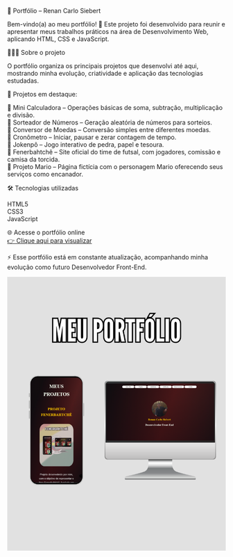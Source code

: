 📂 Portfólio – Renan Carlo Siebert

Bem-vindo(a) ao meu portfólio! 🚀
Este projeto foi desenvolvido para reunir e apresentar meus trabalhos práticos na área de Desenvolvimento Web, aplicando HTML, CSS e JavaScript.

👨🏻‍💻 Sobre o projeto

O portfólio organiza os principais projetos que desenvolvi até aqui, mostrando minha evolução, criatividade e aplicação das tecnologias estudadas.

📌 Projetos em destaque:

🔹 Mini Calculadora – Operações básicas de soma, subtração, multiplicação e divisão. <br>
🔹 Sorteador de Números – Geração aleatória de números para sorteios. <br>
🔹 Conversor de Moedas – Conversão simples entre diferentes moedas. <br>
🔹 Cronômetro – Iniciar, pausar e zerar contagem de tempo. <br>
🔹 Jokenpô – Jogo interativo de pedra, papel e tesoura. <br>
🔹 Fenerbahtchê – Site oficial do time de futsal, com jogadores, comissão e camisa da torcida. <br>
🔹 Projeto Mario – Página fictícia com o personagem Mario oferecendo seus serviços como encanador. <br>

🛠️ Tecnologias utilizadas

HTML5 <br>
CSS3 <br>
JavaScript <br>

🌐 Acesse o portfólio online <br>
<a href="https://renansiebert7.github.io/meu-portf-lio/">👉 Clique aqui para visualizar</a>

⚡ Esse portfólio está em constante atualização, acompanhando minha evolução como futuro Desenvolvedor Front-End.


<img src="https://github.com/renansiebert7/meu-portf-lio/blob/master/assets/read.me%20git.png?raw=true">
